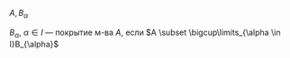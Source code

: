 $A, B_{\alpha}$

$B_{\alpha},\ \alpha \in I$ — покрытие м-ва $A$, если $A \subset \bigcup\limits_{\alpha \in I}B_{\alpha}$
